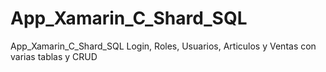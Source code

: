 # App_Xamarin_C_Shard_SQL
App_Xamarin_C_Shard_SQL  Login, Roles, Usuarios, Articulos  y Ventas con varias tablas y CRUD

